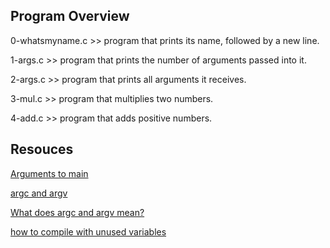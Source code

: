 ## Program Overview

0-whatsmyname.c >> program that prints its name, followed by a new line.

1-args.c >> program that prints the number of arguments passed into it.

2-args.c >> program that prints all arguments it receives.

3-mul.c >> program that multiplies two numbers.

4-add.c >> program that adds positive numbers.

## Resouces

[Arguments to main](https://publications.gbdirect.co.uk//c_book/chapter10/arguments_to_main.html)

[argc and argv](http://crasseux.com/books/ctutorial/argc-and-argv.html)

[What does argc and argv mean?](https://www.youtube.com/watch?v=aP1ijjeZc24)

[how to compile with unused variables](https://www.ibm.com/docs/en/ztpf/2021?topic=warnings-unused-variables-functions)


